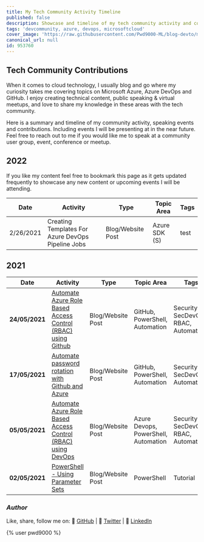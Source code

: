 ```yaml
---
title: My Tech Community Activity Timeline
published: false
description: Showcase and timeline of my tech community activity and contributions
tags: 'devcommunity, azure, devops, microsoftcloud'
cover_image: 'https://raw.githubusercontent.com/Pwd9000-ML/blog-devto/main/posts/Community-Activity-Timeline/assets/main.png'
canonical_url: null
id: 953760
---
```


## Tech Community Contributions

When it comes to cloud technology, I usually blog and go where my curiosity takes me covering topics on Microsoft Azure, Azure DevOps and GitHub. I enjoy creating technical content, public speaking & virtual meetups, and love to share my knowledge in these areas with the tech community.

Here is a summary and timeline of my community activity, speaking events and contributions. Including events I will be presenting at in the near future. Feel free to reach out to me if you would like me to speak at a community user group, event, conference or meetup.

## 2022

If you like my content feel free to bookmark this page as it gets updated frequently to showcase any new content or upcoming events I will be attending.

| Date | Activity | Type | Topic Area | Tags |
| --- | --- | --- | --- | --- |
| 2/26/2021 | Creating Templates For Azure DevOps Pipeline Jobs | Blog/Website Post | Azure SDK (S) | test |

## 2021

|Date |Activity |Type |Topic Area |Tags |
|-----|---------|-----|-----------|-----|
|**24/05/2021** |[Automate Azure Role Based Access Control (RBAC) using Github](https://dev.to/pwd9000/automate-azure-role-based-access-control-rbac-using-github-2349) |Blog/Website Post |GitHub, PowerShell, Automation |Security, SecDevOps, RBAC, Automation |
|**17/05/2021** |[Automate password rotation with Github and Azure](https://dev.to/pwd9000/automate-password-rotation-with-github-and-azure-412a) |Blog/Website Post |GitHub, PowerShell, Automation |Security, SecDevOps, Automation |
|**05/05/2021** |[Automate Azure Role Based Access Control (RBAC) using DevOps](https://dev.to/pwd9000/automate-azure-role-based-access-control-rbac-with-devops-2ehf) |Blog/Website Post |Azure Devops, PowerShell, Automation |Security, SecDevOps, RBAC, Automation |
|**02/05/2021** |[PowerShell - Using Parameter Sets](https://dev.to/pwd9000/powershell-using-parameter-sets-5da8) |Blog/Website Post |PowerShell |Tutorial |

### _Author_

Like, share, follow me on: :octopus: [GitHub](https://github.com/Pwd9000-ML) | :penguin: [Twitter](https://twitter.com/pwd9000) | :space_invader: [LinkedIn](https://www.linkedin.com/in/marcel-l-61b0a96b/)

{% user pwd9000 %}

